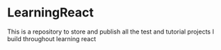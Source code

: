 # LearningReact
This is a repository to store and publish all the test and tutorial projects I build throughout learning react
